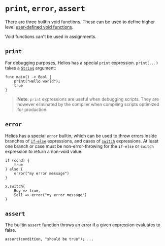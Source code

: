 # `print`, `error`, `assert`

There are three builtin void functions. These can be used to define higher level [user-defined void functions](./functions/void.md).

Void functions can't be used in assignments.

## `print`

For debugging purposes, Helios has a special `print` expression. `print(...)` takes a [`String`](./builtins/string.md) argument:

```helios
func main() -> Bool {
	print("Hello world");
	true
}
```

>**Note**: `print` expressions are useful when debugging scripts. They are however eliminated by the compiler when compiling scripts optimized for production.

## `error`

Helios has a special `error` builtin, which can be used to throw errors inside branches of [`if-else`](./branching.md) expressions, and cases of [`switch`](./enums.md#switch) expressions. At least one branch or case must be non-error-throwing for the `if-else` or `switch` expression to return a non-void value.

```helios
if (cond) {
    true
} else {
    error("my error message")
}
```

```helios
x.switch{
    Buy => true,
    Sell => error("my error message")
}
```

## `assert`

The builtin `assert` function throws an error if a given expression evaluates to false.

```helios
assert(condition, "should be true"); ...
```